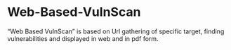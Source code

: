 # Web-Based-VulnScan
“Web Based VulnScan” is based on Url gathering of specific target,  finding vulnerabilities and displayed in web and in pdf form.
